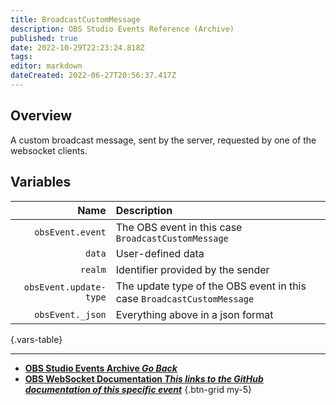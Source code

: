 ```yaml
---
title: BroadcastCustomMessage
description: OBS Studio Events Reference (Archive)
published: true
date: 2022-10-29T22:23:24.818Z
tags: 
editor: markdown
dateCreated: 2022-06-27T20:56:37.417Z
---
```


## Overview
A custom broadcast message, sent by the server, requested by one of the websocket clients.

## Variables
Name | Description
----:|:------------
`obsEvent.event` | The OBS event in this case `BroadcastCustomMessage`
`data` | User-defined data
`realm` | Identifier provided by the sender
`obsEvent.update-type` | The update type of the OBS event in this case `BroadcastCustomMessage`
`obsEvent._json` | Everything above in a json format
{.vars-table}

---

- [<i class="mdi mdi-chevron-left"></i>**OBS Studio Events Archive *Go Back***](/Broadcasters/OBS/Archive/Events)
- [<i class="mdi mdi-github grey--text"></i> **OBS WebSocket Documentation *This links to the GitHub documentation of this specific event***](https://github.com/obsproject/obs-websocket/blob/4.x-current/docs/generated/protocol.md#broadcastcustommessage)
{.btn-grid my-5}
